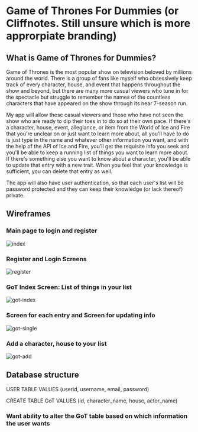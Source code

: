 # Game of Thrones For Dummies (or Cliffnotes. Still unsure which is more approrpiate branding)

## What is Game of Thrones for Dummies?

Game of Thrones is the most popular show on television beloved by millions
around the world. There is a group of fans like myself who obsessively keep
track of every character, house, and event that happens throughout the show
and beyond, but there are many more casual viewers who tune in for the spectacle
but struggle to remember the names of the countless characters that have 
appeared on the show through its near 7-season run. 

My app will allow these casual viewers and those who have not seen the show who are ready to dip their toes in to do so at their own pace. If there's a character, house, event, allegiance, or
item from the World of Ice and Fire that you're unclear on or just want to learn
more about, all you'll have to do is just type in the name and whatever other
information you want, and with the help of the API of Ice and Fire, you'll
get the requisite info you seek and you'll be able to keep a running list 
of things you want to learn more about. If there's something else you want to 
know about a character, you'll be able to update that entry with a new trait.
When you feel that your knowledge is sufficient, you can delete that entry as well.

The app will also have user authentication, so that each user's list will be password
protected and they can keep their knowledge (or lack thereof) private.

## Wireframes

### Main page to login and register
![index](./project2wireframes/IMG_0807.JPG)

### Register and Login Screens
![register](./project2wireframes/IMG_0808.JPG)

### GoT Index Screen: List of things in your list
![got-index](./project2wireframes/IMG_0809.JPG)

### Screen for each entry and Screen for updating info
![got-single](./project2wireframes/IMG_0810.JPG)

### Add a character, house to your list
![got-add](./project2wireframes/IMG_0811.JPG)

## Database structure

USER TABLE VALUES
(userid, username, email, password)

CREATE TABLE GoT
VALUES
(id, character_name, house, actor_name)

### Want ability to alter the GoT table based on which information the user wants   
